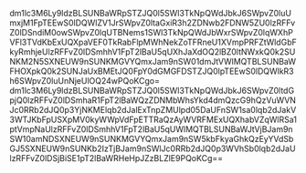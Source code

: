 dm1lc3M6Ly9ldzBLSUNBaWRpSTZJQ0l5SWl3TkNpQWdJbkJ6SWpvZ0luUmxjM1FpTEEwS0lDQWlZV1JrSWpvZ0ltaGxiR3h2ZDNwb2FDNW5ZU0lzRFFvZ0lDSndiM0owSWpvZ0lqUTBNems1SWl3TkNpQWdJbWxrSWpvZ0lqWXhPVFl3TVdKbExUQXpaVEF0TkRabFlpMWhNekZoTFRneU1XVmpPRFZtWldGbFkyRmhjeUlzRFFvZ0lDSmhhV1FpT2lBaU5qUXhJaXdOQ2lBZ0ltNWxkQ0k2SUNKM2N5SXNEUW9nSUNKMGVYQmxJam9nSW01dmJtVWlMQTBLSUNBaWFHOXpkQ0k2SUNJaUxBMEtJQ0FpY0dGMGFDSTZJQ0lpTEEwS0lDQWlkR3h6SWpvZ0luUnNjeUlOQ24wPQoKCgo=
dm1lc3M6Ly9ldzBLSUNBaWRpSTZJQ0l5SWl3TkNpQWdJbkJ6SWpvZ0ltdGpjQ0lzRFFvZ0lDSmhaR1FpT2lBaWQzZDNMbWhsYkd4dmQzcG9hQzVuWVNJc0RRb2dJQ0p3YjNKMElqb2dJalExTnpZMUlpd05DaUFnSW1sa0lqb2dJakV3WTJKbFpUSXpMV0kyWWpVdFpETTRaQzAyWVRFMExUQXhabVZqWlRSa1ptVmpNaUlzRFFvZ0lDSmhhV1FpT2lBaU5qUWlMQTBLSUNBaWJtVjBJam9nSW10amNDSXNEUW9nSUNKMGVYQmxJam9nSW5kbFkyaGhkQzEyYVdSbGJ5SXNEUW9nSUNKb2IzTjBJam9nSWlJc0RRb2dJQ0p3WVhSb0lqb2dJaUlzRFFvZ0lDSjBiSE1pT2lBaWRHeHpJZzBLZlE9PQoKCg==
